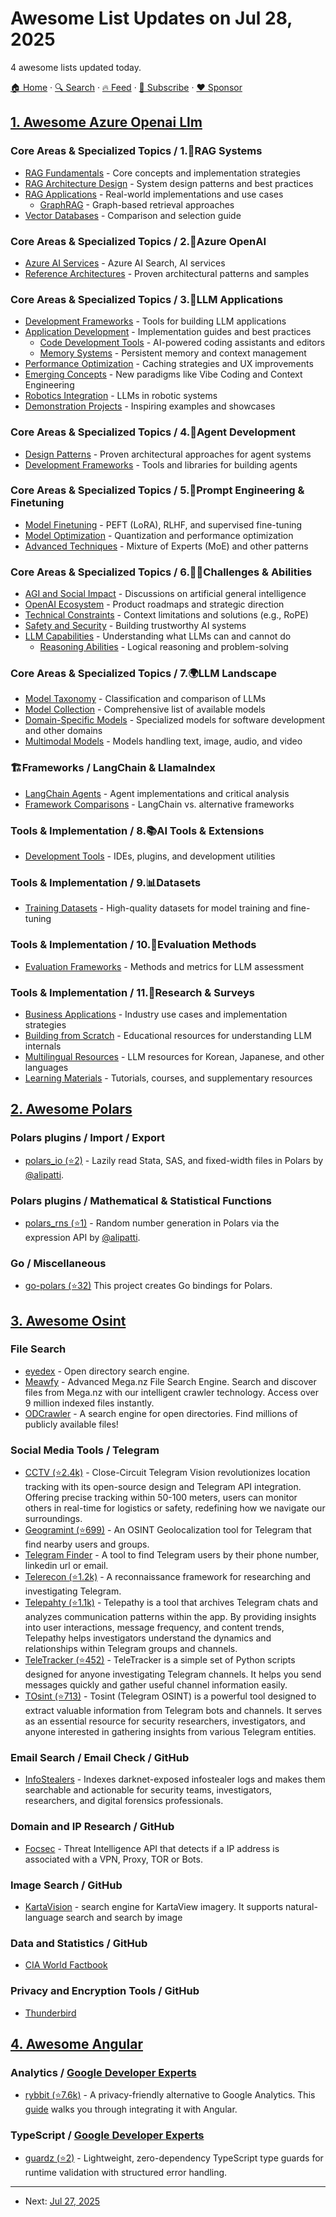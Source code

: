 # Awesome List Updates on Jul 28, 2025

4 awesome lists updated today.

[🏠 Home](/README.md) · [🔍 Search](https://www.trackawesomelist.com/search/) · [🔥 Feed](https://www.trackawesomelist.com/rss.xml) · [📮 Subscribe](https://trackawesomelist.us17.list-manage.com/subscribe?u=d2f0117aa829c83a63ec63c2f&id=36a103854c) · [❤️  Sponsor](https://github.com/sponsors/theowenyoung)



## [1. Awesome Azure Openai Llm](/content/kimtth/awesome-azure-openai-llm/README.md)

### Core Areas & Specialized Topics / 1.🎯RAG Systems

*   [RAG Fundamentals](https://github.com/kimtth/awesome-azure-openai-llm/blob/main/README.md/section/rag.md/#rag-retrieval-augmented-generation) - Core concepts and implementation strategies
*   [RAG Architecture Design](https://github.com/kimtth/awesome-azure-openai-llm/blob/main/README.md/section/rag.md/#rag-solution-design) - System design patterns and best practices
*   [RAG Applications](https://github.com/kimtth/awesome-azure-openai-llm/blob/main/README.md/section/rag.md/#rag-development) - Real-world implementations and use cases
    *   [GraphRAG](https://github.com/kimtth/awesome-azure-openai-llm/blob/main/README.md/section/rag.md/#graphrag) - Graph-based retrieval approaches
*   [Vector Databases](https://github.com/kimtth/awesome-azure-openai-llm/blob/main/README.md/section/rag.md/#vector-database-comparison) - Comparison and selection guide

### Core Areas & Specialized Topics / 2.🌌Azure OpenAI

*   [Azure AI Services](https://github.com/kimtth/awesome-azure-openai-llm/blob/main/README.md/section/aoai.md/#azure-ai-search) - Azure AI Search, AI services
*   [Reference Architectures](https://github.com/kimtth/awesome-azure-openai-llm/blob/main/README.md/section/aoai.md/#azure-reference-architectures) - Proven architectural patterns and samples

### Core Areas & Specialized Topics / 3.🤖LLM Applications

*   [Development Frameworks](https://github.com/kimtth/awesome-azure-openai-llm/blob/main/README.md/section/app.md/#applications-frameworks-and-user-interface-uiux) - Tools for building LLM applications
*   [Application Development](https://github.com/kimtth/awesome-azure-openai-llm/blob/main/README.md/section/app.md/#llm-application-development) - Implementation guides and best practices
    *   [Code Development Tools](https://github.com/kimtth/awesome-azure-openai-llm/blob/main/README.md/section/app.md/#code-editor--agent) - AI-powered coding assistants and editors
    *   [Memory Systems](https://github.com/kimtth/awesome-azure-openai-llm/blob/main/README.md/section/app.md/#llm-memory) - Persistent memory and context management
*   [Performance Optimization](https://github.com/kimtth/awesome-azure-openai-llm/blob/main/README.md/section/app.md/#caching) - Caching strategies and UX improvements
*   [Emerging Concepts](https://github.com/kimtth/awesome-azure-openai-llm/blob/main/README.md/section/app.md/#proposals--glossary) - New paradigms like Vibe Coding and Context Engineering
*   [Robotics Integration](https://github.com/kimtth/awesome-azure-openai-llm/blob/main/README.md/section/app.md/#llm-for-robotics) - LLMs in robotic systems
*   [Demonstration Projects](https://github.com/kimtth/awesome-azure-openai-llm/blob/main/README.md/section/app.md/#awesome-demo) - Inspiring examples and showcases

### Core Areas & Specialized Topics / 4.🤖Agent Development

*   [Design Patterns](https://github.com/kimtth/awesome-azure-openai-llm/blob/main/README.md/section/agent.md/#agent-design-patterns) - Proven architectural approaches for agent systems
*   [Development Frameworks](https://github.com/kimtth/awesome-azure-openai-llm/blob/main/README.md/section/agent.md/#agent-framework) - Tools and libraries for building agents

### Core Areas & Specialized Topics / 5.🧠Prompt Engineering & Finetuning

*   [Model Finetuning](https://github.com/kimtth/awesome-azure-openai-llm/blob/main/README.md/section/ft.md/#finetuning) - PEFT (LoRA), RLHF, and supervised fine-tuning
*   [Model Optimization](https://github.com/kimtth/awesome-azure-openai-llm/blob/main/README.md/section/ft.md/#quantization-techniques) - Quantization and performance optimization
*   [Advanced Techniques](https://github.com/kimtth/awesome-azure-openai-llm/blob/main/README.md/section/ft.md/#other-techniques-and-llm-patterns) - Mixture of Experts (MoE) and other patterns

### Core Areas & Specialized Topics / 6.🏄‍♂️Challenges & Abilities

*   [AGI and Social Impact](https://github.com/kimtth/awesome-azure-openai-llm/blob/main/README.md/section/chab.md/#agi-discussion-and-social-impact) - Discussions on artificial general intelligence
*   [OpenAI Ecosystem](https://github.com/kimtth/awesome-azure-openai-llm/blob/main/README.md/section/chab.md/#openais-roadmap-and-products) - Product roadmaps and strategic direction
*   [Technical Constraints](https://github.com/kimtth/awesome-azure-openai-llm/blob/main/README.md/section/chab.md/#context-constraints) - Context limitations and solutions (e.g., RoPE)
*   [Safety and Security](https://github.com/kimtth/awesome-azure-openai-llm/blob/main/README.md/section/chab.md/#trustworthy-safe-and-secure-llm) - Building trustworthy AI systems
*   [LLM Capabilities](https://github.com/kimtth/awesome-azure-openai-llm/blob/main/README.md/section/chab.md/#large-language-model-is-abilities) - Understanding what LLMs can and cannot do
    *   [Reasoning Abilities](https://github.com/kimtth/awesome-azure-openai-llm/blob/main/README.md/section/chab.md/#reasoning) - Logical reasoning and problem-solving

### Core Areas & Specialized Topics / 7.🌍LLM Landscape

*   [Model Taxonomy](https://github.com/kimtth/awesome-azure-openai-llm/blob/main/README.md/section/llm.md/#large-language-models-in-2023) - Classification and comparison of LLMs
*   [Model Collection](https://github.com/kimtth/awesome-azure-openai-llm/blob/main/README.md/section/llm.md/#large-language-model-collection) - Comprehensive list of available models
*   [Domain-Specific Models](https://github.com/kimtth/awesome-azure-openai-llm/blob/main/README.md/section/llm.md/#llm-for-domain-specific) - Specialized models for software development and other domains
*   [Multimodal Models](https://github.com/kimtth/awesome-azure-openai-llm/blob/main/README.md/section/llm.md/#mllm-multimodal-large-language-model) - Models handling text, image, audio, and video

### 🏗️Frameworks / LangChain & LlamaIndex

*   [LangChain Agents](https://github.com/kimtth/awesome-azure-openai-llm/blob/main/README.md/section/langchain.md/#langchain-chain-type-chains--summarizer) - Agent implementations and critical analysis
*   [Framework Comparisons](https://github.com/kimtth/awesome-azure-openai-llm/blob/main/README.md/section/langchain.md/#langchain-vs-competitors) - LangChain vs. alternative frameworks

### Tools & Implementation / 8.📚AI Tools & Extensions

*   [Development Tools](https://github.com/kimtth/awesome-azure-openai-llm/blob/main/README.md/section/ai_tool.md/#section-10-general-ai-tools-and-extensions) - IDEs, plugins, and development utilities

### Tools & Implementation / 9.📊Datasets

*   [Training Datasets](https://github.com/kimtth/awesome-azure-openai-llm/blob/main/README.md/section/dataset.md/#datasets-for-llm-training) - High-quality datasets for model training and fine-tuning

### Tools & Implementation / 10.📝Evaluation Methods

*   [Evaluation Frameworks](https://github.com/kimtth/awesome-azure-openai-llm/blob/main/README.md/section/eval.md/#evaluating-large-language-models) - Methods and metrics for LLM assessment

### Tools & Implementation / 11.🧠Research & Surveys

*   [Business Applications](https://github.com/kimtth/awesome-azure-openai-llm/blob/main/README.md/section/survey_ref.md/#business-use-cases) - Industry use cases and implementation strategies
*   [Building from Scratch](https://github.com/kimtth/awesome-azure-openai-llm/blob/main/README.md/section/survey_ref.md/#build-an-llms-from-scratch-picogpt-and-lit-gpt) - Educational resources for understanding LLM internals
*   [Multilingual Resources](https://github.com/kimtth/awesome-azure-openai-llm/blob/main/README.md/section/survey_ref.md/#llm-materials-for-east-asian-languages) - LLM resources for Korean, Japanese, and other languages
*   [Learning Materials](https://github.com/kimtth/awesome-azure-openai-llm/blob/main/README.md/section/survey_ref.md/#learning-and-supplementary-materials) - Tutorials, courses, and supplementary resources

## [2. Awesome Polars](/content/ddotta/awesome-polars/README.md)

### Polars plugins / Import / Export

*   [polars\_io (⭐2)](https://github.com/alipatti/polars_io) - Lazily read Stata, SAS, and fixed-width files in Polars by [@alipatti](https://github.com/alipatti).

### Polars plugins / Mathematical & Statistical Functions

*   [polars\_rns (⭐1)](https://github.com/alipatti/polars_rng) - Random number generation in Polars via the expression API by [@alipatti](https://github.com/alipatti).

### Go / Miscellaneous

*   [go-polars (⭐32)](https://github.com/jordandelbar/go-polars) This project creates Go bindings for Polars.

## [3. Awesome Osint](/content/jivoi/awesome-osint/README.md)

### File Search

*   [eyedex](https://www.eyedex.org/) - Open directory search engine.
*   [Meawfy](https://meawfy.com/) - Advanced Mega.nz File Search Engine. Search and discover files from Mega.nz with our intelligent crawler technology. Access over 9 million indexed files instantly.
*   [ODCrawler](https://odcrawler.xyz/) - A search engine for open directories. Find millions of publicly available files!

### Social Media Tools / Telegram

*   [CCTV (⭐2.4k)](https://github.com/IvanGlinkin/CCTV) - Close-Circuit Telegram Vision revolutionizes location tracking with its open-source design and Telegram API integration. Offering precise tracking within 50-100 meters, users can monitor others in real-time for logistics or safety, redefining how we navigate our surroundings.
*   [Geogramint (⭐699)](https://github.com/Alb-310/Geogramint) - An OSINT Geolocalization tool for Telegram that find nearby users and groups.
*   [Telegram Finder](https://www.telegram-finder.io/) - A tool to find Telegram users by their phone number, linkedin url or email.
*   [Telerecon (⭐1.2k)](https://github.com/sockysec/Telerecon) - A reconnaissance framework for researching and investigating Telegram.
*   [Telepahty (⭐1.1k)](https://github.com/proseltd/Telepathy-Community) - Telepathy is a tool that archives Telegram chats and analyzes communication patterns within the app. By providing insights into user interactions, message frequency, and content trends, Telepathy helps investigators understand the dynamics and relationships within Telegram groups and channels.
*   [TeleTracker (⭐452)](https://github.com/tsale/TeleTracker) - TeleTracker is a simple set of Python scripts designed for anyone investigating Telegram channels. It helps you send messages quickly and gather useful channel information easily.
*   [TOsint (⭐713)](https://github.com/drego85/tosint) - Tosint (Telegram OSINT) is a powerful tool designed to extract valuable information from Telegram bots and channels. It serves as an essential resource for security researchers, investigators, and anyone interested in gathering insights from various Telegram entities.

### Email Search / Email Check / GitHub

*   [InfoStealers](https://infostealers.info/en/info) - Indexes darknet-exposed infostealer logs and makes them searchable and actionable for security teams, investigators, researchers, and digital forensics professionals.

### Domain and IP Research / GitHub

*   [Focsec](https://focsec.com) - Threat Intelligence API that detects if a IP address is associated with a VPN, Proxy, TOR or Bots.

### Image Search / GitHub

*   [KartaVision](https://kartavision.com/) - search engine for KartaView imagery. It supports natural-language search and search by image

### Data and Statistics / GitHub

*   [CIA World Factbook](https://www.cia.gov/the-world-factbook/)

### Privacy and Encryption Tools / GitHub

*   [Thunderbird](https://www.thunderbird.net/en-US/)

## [4. Awesome Angular](/content/PatrickJS/awesome-angular/README.md)

### Analytics / [Google Developer Experts](https://developers.google.com/experts/all/technology/web-technologies)

*   [rybbit (⭐7.6k)](https://github.com/rybbit-io/rybbit) - A privacy-friendly alternative to Google Analytics. This [guide](https://www.rybbit.io/docs/guides/angular) walks you through integrating it with Angular.

### TypeScript / [Google Developer Experts](https://developers.google.com/experts/all/technology/web-technologies)

*   [guardz (⭐2)](https://github.com/thiennp/guardz) - Lightweight, zero-dependency TypeScript type guards for runtime validation with structured error handling.

---

- Next: [Jul 27, 2025](/content/2025/07/27/README.md)